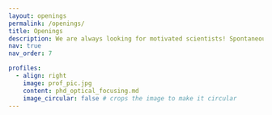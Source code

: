 ```yaml
---
layout: openings
permalink: /openings/
title: Openings
description: We are always looking for motivated scientists! Spontaneous applications for Master internships, PhD theses and post-docs are welcome at any time: dorian.bouchet@univ-grenoble-alpes.fr
nav: true
nav_order: 7

profiles:
  - align: right
    image: prof_pic.jpg
    content: phd_optical_focusing.md
    image_circular: false # crops the image to make it circular
---
```

